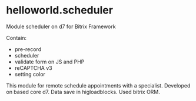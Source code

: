 # helloworld.scheduler
Module scheduler on d7 for Bitrix Framework

Contain:
 - pre-record
 - scheduler
 - validate form on JS and PHP
 - reCAPTCHA v3
 - setting color
 
This module for remote schedule appointments with a specialist. Developed on based core d7. 
Data save in higloadblocks. Used bitrix ORM.
